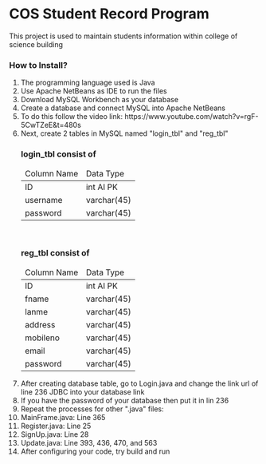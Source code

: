 <h1>COS Student Record Program</h1>
<p>This project is used to maintain students information within college of science building</p>
<h3>How to Install?</h3>
<ol>
  <li>The programming language used is Java</li>
  <li>Use Apache NetBeans as IDE to run the files</li>
  <li>Download MySQL Workbench as your database</li>
  <li>Create a database and connect MySQL into Apache NetBeans</li>
  <li>To do this follow the video link: https://www.youtube.com/watch?v=rgF-5CwTZeE&t=480s</li>
  <li>Next, create 2 tables in MySQL named "login_tbl" and "reg_tbl"</li>
  
  <h3>login_tbl consist of</h3>
  <table>
    <thead>
      <tr>
        <td>Column Name</td>
        <td>Data Type</td>
      </tr>
    </thead>
    <tbody>
      <tr>
        <td>ID</td>
        <td>int AI PK</td>
      </tr>
      <tr>
        <td>username</td>
        <td>varchar(45)</td>
      </tr>
      <tr>
        <td>password</td>
        <td>varchar(45)</td>
      </tr>
    </tbody>
  </table>
  <br>

  <h3>reg_tbl consist of</h3>
  <table>
    <thead>
      <tr>
        <td>Column Name</td>
        <td>Data Type</td>
      </tr>
    </thead>
    <tbody>
      <tr>
        <td>ID</td>
        <td>int AI PK</td>
      </tr>
      <tr>
        <td>fname</td>
        <td>varchar(45)</td>
      </tr>
      <tr>
        <td>lanme</td>
        <td>varchar(45)</td>
      </tr>
      <tr>
        <td>address</td>
        <td>varchar(45)</td>
      </tr>
      <tr>
        <td>mobileno</td>
        <td>varchar(45)</td>
      </tr>
      <tr>
        <td>email</td>
        <td>varchar(45)</td>
      </tr>
      <tr>
        <td>password</td>
        <td>varchar(45)</td>
      </tr>
    </tbody>
  </table>
  <li>After creating database table, go to Login.java and change the link url of line 236 JDBC into your database link</li>
  <li>If you have the password of your database then put it in lin 236</li>
  <li>Repeat the processes for other ".java" files:</li>
  <li>MainFrame.java: Line 365</li>
  <li>Register.java: Line 25</li>
  <li>SignUp.java: Line 28</li>
  <li>Update.java: Line 393, 436, 470, and 563</li>
  <li>After configuring your code, try build and run</li>
</ol>
